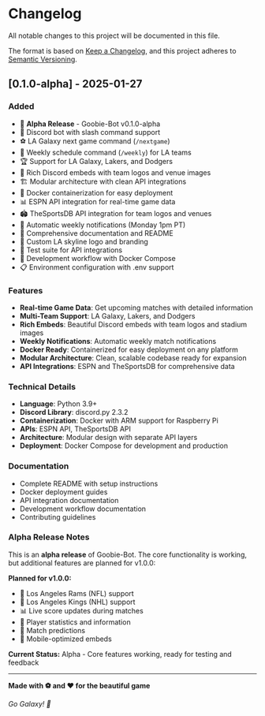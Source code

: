 # Changelog

All notable changes to this project will be documented in this file.

The format is based on [Keep a Changelog](https://keepachangelog.com/en/1.0.0/),
and this project adheres to [Semantic Versioning](https://semver.org/spec/v2.0.0.html).

## [0.1.0-alpha] - 2025-01-27

### Added

- 🎉 **Alpha Release** - Goobie-Bot v0.1.0-alpha
- 🤖 Discord bot with slash command support
- ⚽ LA Galaxy next game command (`/nextgame`)
- 📅 Weekly schedule command (`/weekly`) for LA teams
- 🏆 Support for LA Galaxy, Lakers, and Dodgers
- 🎨 Rich Discord embeds with team logos and venue images
- 🏗️ Modular architecture with clean API integrations
- 🐳 Docker containerization for easy deployment
- 📊 ESPN API integration for real-time game data
- 🏟️ TheSportsDB API integration for team logos and venues
- 🔄 Automatic weekly notifications (Monday 1pm PT)
- 📝 Comprehensive documentation and README
- 🎨 Custom LA skyline logo and branding
- 🧪 Test suite for API integrations
- 🚀 Development workflow with Docker Compose
- 📋 Environment configuration with .env support

### Features

- **Real-time Game Data**: Get upcoming matches with detailed information
- **Multi-Team Support**: LA Galaxy, Lakers, and Dodgers
- **Rich Embeds**: Beautiful Discord embeds with team logos and stadium images
- **Weekly Notifications**: Automatic weekly match notifications
- **Docker Ready**: Containerized for easy deployment on any platform
- **Modular Architecture**: Clean, scalable codebase ready for expansion
- **API Integrations**: ESPN and TheSportsDB for comprehensive data

### Technical Details

- **Language**: Python 3.9+
- **Discord Library**: discord.py 2.3.2
- **Containerization**: Docker with ARM support for Raspberry Pi
- **APIs**: ESPN API, TheSportsDB API
- **Architecture**: Modular design with separate API layers
- **Deployment**: Docker Compose for development and production

### Documentation

- Complete README with setup instructions
- Docker deployment guides
- API integration documentation
- Development workflow documentation
- Contributing guidelines

### Alpha Release Notes

This is an **alpha release** of Goobie-Bot. The core functionality is working, but additional features are planned for v1.0.0:

**Planned for v1.0.0:**

- 🏈 Los Angeles Rams (NFL) support
- 🏒 Los Angeles Kings (NHL) support
- 📊 Live score updates during matches
- 👤 Player statistics and information
- 🔮 Match predictions
- 📱 Mobile-optimized embeds

**Current Status:** Alpha - Core features working, ready for testing and feedback

---

**Made with ⚽ and ❤️ for the beautiful game**

_Go Galaxy! 🌟_
